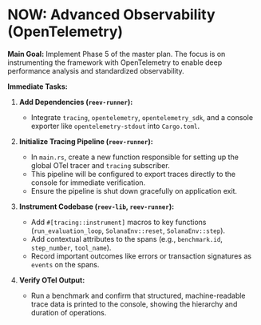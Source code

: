 # NOW: Advanced Observability (OpenTelemetry)

**Main Goal:** Implement Phase 5 of the master plan. The focus is on instrumenting the framework with OpenTelemetry to enable deep performance analysis and standardized observability.

**Immediate Tasks:**

1.  **Add Dependencies (`reev-runner`):**
    *   Integrate `tracing`, `opentelemetry`, `opentelemetry_sdk`, and a console exporter like `opentelemetry-stdout` into `Cargo.toml`.

2.  **Initialize Tracing Pipeline (`reev-runner`):**
    *   In `main.rs`, create a new function responsible for setting up the global OTel tracer and `tracing` subscriber.
    *   This pipeline will be configured to export traces directly to the console for immediate verification.
    *   Ensure the pipeline is shut down gracefully on application exit.

3.  **Instrument Codebase (`reev-lib`, `reev-runner`):**
    *   Add `#[tracing::instrument]` macros to key functions (`run_evaluation_loop`, `SolanaEnv::reset`, `SolanaEnv::step`).
    *   Add contextual attributes to the spans (e.g., `benchmark.id`, `step_number`, `tool_name`).
    *   Record important outcomes like errors or transaction signatures as `events` on the spans.

4.  **Verify OTel Output:**
    *   Run a benchmark and confirm that structured, machine-readable trace data is printed to the console, showing the hierarchy and duration of operations.